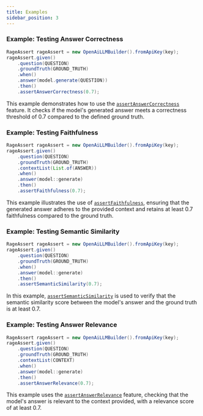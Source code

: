 ```yaml
---
title: Examples
sidebar_position: 3
---
```


### Example: Testing Answer Correctness

``` JAVA
RageAssert rageAssert = new OpenAiLLMBuilder().fromApiKey(key);
rageAssert.given()
    .question(QUESTION)
    .groundTruth(GROUND_TRUTH)
    .when()
    .answer(model.generate(QUESTION))
    .then()
    .assertAnswerCorrectness(0.7);
```

This example demonstrates how to use the [`assertAnswerCorrectness`](/docs/rage4j-core/metrics/answer_correctness)
feature. It checks if the model's generated answer
meets a correctness threshold of 0.7 compared to the defined ground truth.

### Example: Testing Faithfulness

``` java
RageAssert rageAssert = new OpenAiLLMBuilder().fromApiKey(key);
rageAssert.given()
    .question(QUESTION)
    .groundTruth(GROUND_TRUTH)
    .contextList(List.of(ANSWER))
    .when()
    .answer(model::generate)
    .then()
    .assertFaithfulness(0.7);
```

This example illustrates the use of [`assertFaithfulness`](/docs/rage4j-core/metrics/faithfulness), ensuring that the
generated answer adheres to the provided
context and retains at least 0.7 faithfulness compared to the ground truth.

### Example: Testing Semantic Similarity

``` java
RageAssert rageAssert = new OpenAiLLMBuilder().fromApiKey(key);
rageAssert.given()
    .question(QUESTION)
    .groundTruth(GROUND_TRUTH)
    .when()
    .answer(model::generate)
    .then()
    .assertSemanticSimilarity(0.7);
```

In this example, [`assertSemanticSimilarity`](/docs/rage4j-core/metrics/answer_semantic_similarity)  is used to verify
that the
semantic similarity score between the model's
answer and the ground truth is at least 0.7.

### Example: Testing Answer Relevance

``` java
RageAssert rageAssert = new OpenAiLLMBuilder().fromApiKey(key);
rageAssert.given()
    .question(QUESTION)
    .groundTruth(GROUND_TRUTH)
    .contextList(CONTEXT)
    .when()
    .answer(model::generate)
    .then()
    .assertAnswerRelevance(0.7);
```

This example uses the [`assertAnswerRelevance`](/docs/rage4j-core/metrics/answer_relevance) feature, checking that the
model's answer is relevant to the context
provided, with a relevance score of at least 0.7.